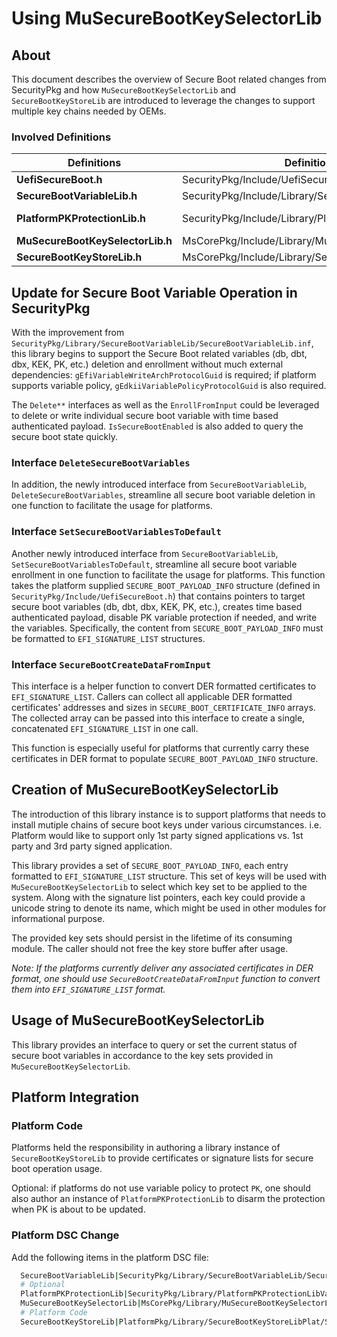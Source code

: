 # Using MuSecureBootKeySelectorLib

## About

This document describes the overview of Secure Boot related changes from SecurityPkg and how `MuSecureBootKeySelectorLib`
and `SecureBootKeyStoreLib` are introduced to leverage the changes to support multiple key chains needed by OEMs.

### Involved Definitions

| Definitions | Definition Paths | Implementation Paths |
| --- | --- | --- |
| **UefiSecureBoot.h** | SecurityPkg/Include/UefiSecureBoot.h | N/A |
| **SecureBootVariableLib.h** | SecurityPkg/Include/Library/SecureBootVariableLib.h | SecurityPkg/Library/SecureBootVariableLib/SecureBootVariableLib.inf |
| **PlatformPKProtectionLib.h** | SecurityPkg/Include/Library/PlatformPKProtectionLib.h | SecurityPkg/Library/PlatformPKProtectionLibVarPolicy/PlatformPKProtectionLibVarPolicy.inf (*Required If Platforms Uses Variable Policy to Protect PK*) |
| **MuSecureBootKeySelectorLib.h** | MsCorePkg/Include/Library/MuSecureBootKeySelectorLib.h | MsCorePkg/Library/MuSecureBootKeySelectorLib/MuSecureBootKeySelectorLib.inf |
| **SecureBootKeyStoreLib.h** | MsCorePkg/Include/Library/SecureBootKeyStoreLib.h | **Platform Supplied** |

## Update for Secure Boot Variable Operation in SecurityPkg

With the improvement from `SecurityPkg/Library/SecureBootVariableLib/SecureBootVariableLib.inf`, this library begins to
support the Secure Boot related variables (db, dbt, dbx, KEK, PK, etc.) deletion and enrollment without much external
dependencies: `gEfiVariableWriteArchProtocolGuid` is required; if platform supports variable policy, `gEdkiiVariablePolicyProtocolGuid`
is also required.

The `Delete**` interfaces as well as the `EnrollFromInput` could be leveraged to delete or write individual secure boot
variable with time based authenticated payload. `IsSecureBootEnabled` is also added to query the secure boot state quickly.

### Interface `DeleteSecureBootVariables`

In addition, the newly introduced interface from `SecureBootVariableLib`, `DeleteSecureBootVariables`, streamline all
secure boot variable deletion in one function to facilitate the usage for platforms.

### Interface `SetSecureBootVariablesToDefault`

Another newly introduced interface from `SecureBootVariableLib`, `SetSecureBootVariablesToDefault`, streamline all
secure boot variable enrollment in one function to facilitate the usage for platforms. This function takes the platform
supplied `SECURE_BOOT_PAYLOAD_INFO` structure (defined in `SecurityPkg/Include/UefiSecureBoot.h`) that contains pointers
to target secure boot variables (db, dbt, dbx, KEK, PK, etc.), creates time based authenticated payload, disable PK
variable protection if needed, and write the variables. Specifically, the content from `SECURE_BOOT_PAYLOAD_INFO` must
be formatted to `EFI_SIGNATURE_LIST` structures.

### Interface `SecureBootCreateDataFromInput`

This interface is a helper function to convert DER formatted certificates to `EFI_SIGNATURE_LIST`. Callers can collect all
applicable DER formatted certificates' addresses and sizes in `SECURE_BOOT_CERTIFICATE_INFO` arrays. The collected array
can be passed into this interface to create a single, concatenated `EFI_SIGNATURE_LIST` in one call.

This function is especially useful for platforms that currently carry these certificates in DER format to populate
`SECURE_BOOT_PAYLOAD_INFO` structure.

## Creation of MuSecureBootKeySelectorLib

The introduction of this library instance is to support platforms that needs to install mutiple chains of secure boot keys
under various circumstances. i.e. Platform would like to support only 1st party signed applications vs. 1st party and 3rd
party signed application.

This library provides a set of `SECURE_BOOT_PAYLOAD_INFO`, each entry formatted to `EFI_SIGNATURE_LIST` structure. This
set of keys will be used with `MuSecureBootKeySelectorLib` to select which key set to be applied to the system. Along with
the signature list pointers, each key could provide a unicode string to denote its name, which might be used in other
modules for informational purpose.

The provided key sets should persist in the lifetime of its consuming module. The caller should not free the key store
buffer after usage.

*Note: If the platforms currently deliver any associated certificates in DER format, one should use `SecureBootCreateDataFromInput`
function to convert them into `EFI_SIGNATURE_LIST` format.*

## Usage of MuSecureBootKeySelectorLib

This library provides an interface to query or set the current status of secure boot variables in accordance to the
key sets provided in `MuSecureBootKeySelectorLib`.

## Platform Integration

### Platform Code

Platforms held the responsibility in authoring a library instance of `SecureBootKeyStoreLib` to provide certificates
or signature lists for secure boot operation usage.

Optional: if platforms do not use variable policy to protect `PK`, one should also author an instance of `PlatformPKProtectionLib`
to disarm the protection when PK is about to be updated.

### Platform DSC Change

Add the following items in the platform DSC file:

```bash
  SecureBootVariableLib|SecurityPkg/Library/SecureBootVariableLib/SecureBootVariableLib.inf
  # Optional
  PlatformPKProtectionLib|SecurityPkg/Library/PlatformPKProtectionLibVarPolicy/PlatformPKProtectionLibVarPolicy.inf
  MuSecureBootKeySelectorLib|MsCorePkg/Library/MuSecureBootKeySelectorLib/MuSecureBootKeySelectorLib.inf
  # Platform Code
  SecureBootKeyStoreLib|PlatformPkg/Library/SecureBootKeyStoreLibPlat/SecureBootKeyStoreLibPlat.inf
```

